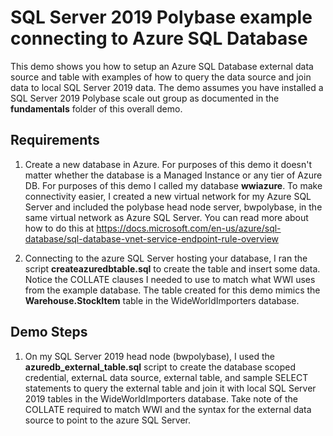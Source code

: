 # SQL Server 2019 Polybase example connecting to Azure SQL Database

This demo shows you how to setup an Azure SQL Database external data source and table with examples of how to query the data source and join data to local SQL Server 2019 data. The demo assumes you have installed a SQL Server 2019 Polybase scale out group as documented in the **fundamentals** folder of this overall demo.

## Requirements

1. Create a new database in Azure. For purposes of this demo it doesn't matter whether the database is a Managed Instance or any tier of Azure DB. For purposes of this demo I called my database **wwiazure**. To make connectivity easier, I created a new virtual network for my Azure SQL Server and included the polybase head node server, bwpolybase, in the same virtual network as Azure SQL Server. You can read more about how to do this at https://docs.microsoft.com/en-us/azure/sql-database/sql-database-vnet-service-endpoint-rule-overview

2. Connecting to the azure SQL Server hosting your database, I ran the script **createazuredbtable.sql** to create the table and insert some data. Notice the COLLATE clauses I needed to use to match what WWI uses from the example database. The table created for this demo mimics the **Warehouse.StockItem** table in the WideWorldImporters database.

## Demo Steps

1. On my SQL Server 2019 head node (bwpolybase), I used the **azuredb_external_table.sql** script to create the database scoped credential, externaL data source, external table, and sample SELECT statements to query the external table and join it with local SQL Server 2019 tables in the WideWorldImporters database. Take note of the COLLATE required to match WWI and the syntax for the external data source to point to the azure SQL Server.